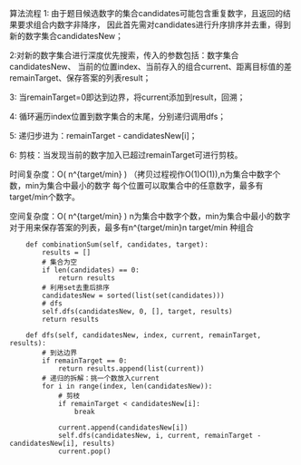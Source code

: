 算法流程
1: 由于题目候选数字的集合candidates可能包含重复数字，且返回的结果要求组合内数字非降序，
因此首先需对candidates进行升序排序并去重，得到新的数字集合candidatesNew；

2:对新的数字集合进行深度优先搜索，传入的参数包括：数字集合candidatesNew、
当前的位置index、当前存入的组合current、距离目标值的差remainTarget、保存答案的列表result；

3: 当remainTarget=0即达到边界，将current添加到result，回溯；

4: 循环遍历index位置到数字集合的末尾，分别递归调用dfs；

5: 递归步进为：remainTarget - candidatesNew[i]；

6: 剪枝：当发现当前的数字加入已超过remainTarget可进行剪枝。

时间复杂度：O( n^{target/min} )
（拷贝过程视作O(1)O(1)),n为集合中数字个数，min为集合中最小的数字
每个位置可以取集合中的任意数字，最多有target/min个数字。

空间复杂度：O( n^{target/min} ) n为集合中数字个数，min为集合中最小的数字
对于用来保存答案的列表，最多有n^{target/min}n 
target/min
 种组合
```
    def combinationSum(self, candidates, target):
        results = []
        # 集合为空
        if len(candidates) == 0:
            return results
        # 利用set去重后排序
        candidatesNew = sorted(list(set(candidates)))
        # dfs
        self.dfs(candidatesNew, 0, [], target, results)
        return results

    def dfs(self, candidatesNew, index, current, remainTarget,  results):
        # 到达边界
        if remainTarget == 0:
            return results.append(list(current))
        # 递归的拆解：挑一个数放入current
        for i in range(index, len(candidatesNew)):
            # 剪枝
            if remainTarget < candidatesNew[i]:
                break

            current.append(candidatesNew[i])
            self.dfs(candidatesNew, i, current, remainTarget - candidatesNew[i], results)
            current.pop()

```
